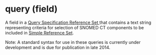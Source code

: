# query (field)

A field in a [Query Specification Reference Set ](../../../reference-set-release-file-specification/5.2-reference-set-types/5.2.1-content-reference-sets/5.2.1.7-query-specification-reference-set.md)that contains a text string representing criteria for selection of SNOMED CT components to be included in [Simple Reference Set](../../../reference-set-release-file-specification/5.2-reference-set-types/5.2.1-content-reference-sets/5.2.1.1-simple-reference-set.md).

Note: A standard syntax for use in these queries is currently under development and is due for publication in late 2014.
